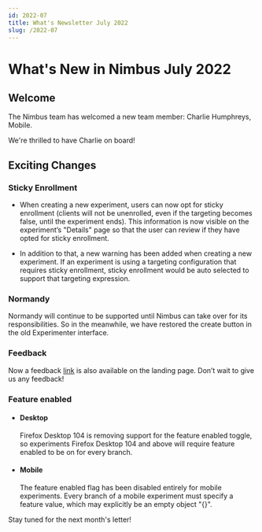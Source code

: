```yaml
---
id: 2022-07
title: What's Newsletter July 2022
slug: /2022-07
---
```


# What's New in Nimbus July 2022

## Welcome

The Nimbus team has welcomed a new team member: Charlie Humphreys, Mobile.

We're thrilled to have Charlie on board!

## Exciting Changes

### Sticky Enrollment

- When creating a new experiment, users can now opt for sticky enrollment (clients will not be unenrolled, even if the targeting becomes false, until the experiment ends). This information is now visible on the experiment’s "Details" page so that the user can review if they have opted for sticky enrollment.

- In addition to that, a new warning has been added when creating a new experiment. If an experiment is using a targeting configuration that requires sticky enrollment, sticky enrollment would be auto selected to support that targeting expression.

### Normandy

Normandy will continue to be supported until Nimbus can take over for its responsibilities. So in the meanwhile, we have restored the create button in the old Experimenter interface.

### Feedback

Now a feedback [link](https://mozilla-hub.atlassian.net/secure/CreateIssueDetails!init.jspa?pid=10203&issuetype=10097) is also available on the landing page. Don’t wait to give us any feedback!

### Feature enabled

- #### Desktop

  Firefox Desktop 104 is removing support for the feature enabled toggle, so experiments Firefox Desktop 104 and above will require feature enabled to be on for every branch.

- #### Mobile
  The feature enabled flag has been disabled entirely for mobile experiments. Every branch of a mobile experiment must specify a feature value, which may explicitly be an empty object "{}".

Stay tuned for the next month's letter!
